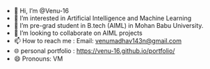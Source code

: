 - 👋 Hi, I’m @Venu-16
- 👀 I’m interested in Artificial Intelligence and Machine Learning
- 🌱 I’m pre-grad student in B.tech (AIML) in Mohan Babu University.
- 💞️ I’m looking to collaborate on AIML projects
- 📫 How to reach me : Email: venumadhav143n@gmail.com
- 🌐 personal portfolio : https://venu-16.github.io/portfolio/
- 😄 Pronouns: VM


<!---
Venu-16/Venu-16 is a ✨ special ✨ repository because its `README.md` (this file) appears on your GitHub profile.
You can click the Preview link to take a look at your changes.
--->
